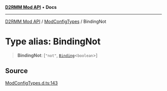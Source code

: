 [**D2RMM Mod API**](../../index.md) • **Docs**

***

[D2RMM Mod API](../../modules.md) / [ModConfigTypes](../index.md) / BindingNot

# Type alias: BindingNot

> **BindingNot**: [`"not"`, [`Binding`](Binding.md)\<`boolean`\>]

## Source

[ModConfigTypes.d.ts:143](https://github.com/olegbl/d2rmm/blob/7b50646c3690465cf5277007fc3d5d33286edb15/src/renderer/ModConfigTypes.d.ts#L143)
